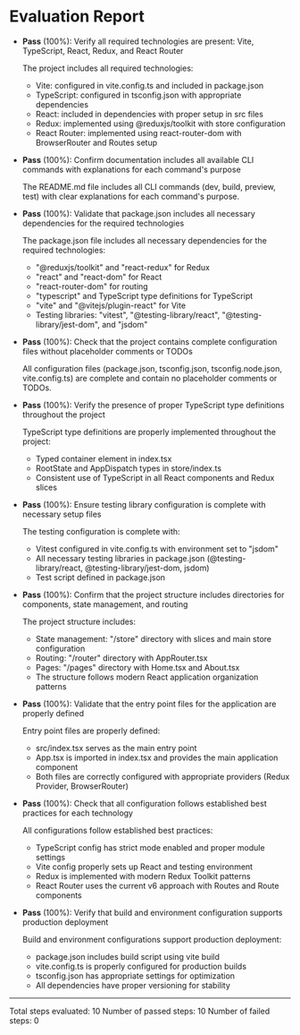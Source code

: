# Evaluation Report

- **Pass** (100%): Verify all required technologies are present: Vite, TypeScript, React, Redux, and React Router
  
  The project includes all required technologies:
  - Vite: configured in vite.config.ts and included in package.json
  - TypeScript: configured in tsconfig.json with appropriate dependencies
  - React: included in dependencies with proper setup in src files
  - Redux: implemented using @reduxjs/toolkit with store configuration
  - React Router: implemented using react-router-dom with BrowserRouter and Routes setup

- **Pass** (100%): Confirm documentation includes all available CLI commands with explanations for each command's purpose
  
  The README.md file includes all CLI commands (dev, build, preview, test) with clear explanations for each command's purpose.

- **Pass** (100%): Validate that package.json includes all necessary dependencies for the required technologies
  
  The package.json file includes all necessary dependencies for the required technologies:
  - "@reduxjs/toolkit" and "react-redux" for Redux
  - "react" and "react-dom" for React
  - "react-router-dom" for routing
  - "typescript" and TypeScript type definitions for TypeScript
  - "vite" and "@vitejs/plugin-react" for Vite
  - Testing libraries: "vitest", "@testing-library/react", "@testing-library/jest-dom", and "jsdom"

- **Pass** (100%): Check that the project contains complete configuration files without placeholder comments or TODOs
  
  All configuration files (package.json, tsconfig.json, tsconfig.node.json, vite.config.ts) are complete and contain no placeholder comments or TODOs.

- **Pass** (100%): Verify the presence of proper TypeScript type definitions throughout the project
  
  TypeScript type definitions are properly implemented throughout the project:
  - Typed container element in index.tsx
  - RootState and AppDispatch types in store/index.ts
  - Consistent use of TypeScript in all React components and Redux slices

- **Pass** (100%): Ensure testing library configuration is complete with necessary setup files
  
  The testing configuration is complete with:
  - Vitest configured in vite.config.ts with environment set to "jsdom"
  - All necessary testing libraries in package.json (@testing-library/react, @testing-library/jest-dom, jsdom)
  - Test script defined in package.json

- **Pass** (100%): Confirm that the project structure includes directories for components, state management, and routing
  
  The project structure includes:
  - State management: "/store" directory with slices and main store configuration
  - Routing: "/router" directory with AppRouter.tsx
  - Pages: "/pages" directory with Home.tsx and About.tsx
  - The structure follows modern React application organization patterns

- **Pass** (100%): Validate that the entry point files for the application are properly defined
  
  Entry point files are properly defined:
  - src/index.tsx serves as the main entry point
  - App.tsx is imported in index.tsx and provides the main application component
  - Both files are correctly configured with appropriate providers (Redux Provider, BrowserRouter)

- **Pass** (100%): Check that all configuration follows established best practices for each technology
  
  All configurations follow established best practices:
  - TypeScript config has strict mode enabled and proper module settings
  - Vite config properly sets up React and testing environment
  - Redux is implemented with modern Redux Toolkit patterns
  - React Router uses the current v6 approach with Routes and Route components

- **Pass** (100%): Verify that build and environment configuration supports production deployment
  
  Build and environment configurations support production deployment:
  - package.json includes build script using vite build
  - vite.config.ts is properly configured for production builds
  - tsconfig.json has appropriate settings for optimization
  - All dependencies have proper versioning for stability

---

Total steps evaluated: 10
Number of passed steps: 10
Number of failed steps: 0